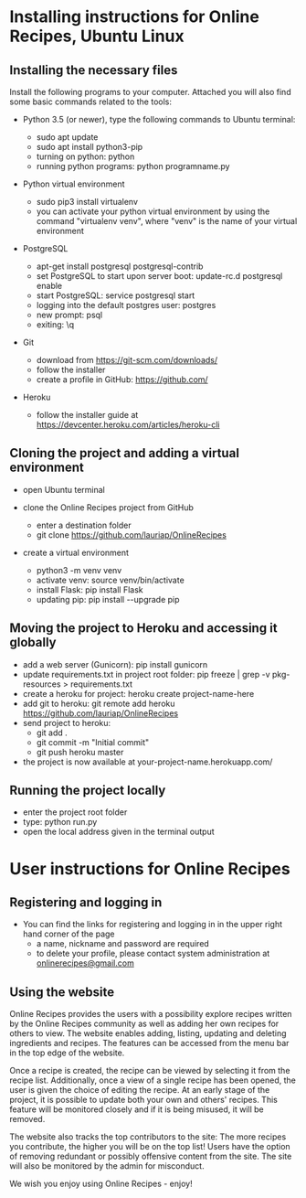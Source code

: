 # Installing instructions for Online Recipes, Ubuntu Linux

## Installing the necessary files

Install the following programs to your computer. Attached you will also find some basic commands related to the tools:

- Python 3.5 (or newer), type the following commands to Ubuntu terminal:
	- sudo apt update
	- sudo apt install python3-pip
	- turning on python: python
	- running python programs: python programname.py

- Python virtual environment
	- sudo pip3 install virtualenv 
	- you can activate your python virtual environment by using the command "virtualenv venv", where "venv" is the name of your virtual environment

- PostgreSQL
	- apt-get install postgresql postgresql-contrib
	- set PostgreSQL to start upon server boot: update-rc.d postgresql enable
	- start PostgreSQL: service postgresql start
	- logging into the default postgres user: postgres
	- new prompt: psql
	- exiting: \q

- Git
	- download from https://git-scm.com/downloads/
	- follow the installer
	- create a profile in GitHub: https://github.com/

- Heroku
	- follow the installer guide at https://devcenter.heroku.com/articles/heroku-cli

## Cloning the project and adding a virtual environment

- open Ubuntu terminal
- clone the Online Recipes project from GitHub
	- enter a destination folder
	- git clone https://github.com/lauriap/OnlineRecipes

- create a virtual environment
	- python3 -m venv venv
	- activate venv: source venv/bin/activate
	- install Flask: pip install Flask
	- updating pip: pip install --upgrade pip

## Moving the project to Heroku and accessing it globally

- add a web server (Gunicorn): pip install gunicorn
- update requirements.txt in project root folder: pip freeze | grep -v pkg-resources > requirements.txt
- create a heroku for project: heroku create project-name-here
- add git to heroku: git remote add heroku https://github.com/lauriap/OnlineRecipes
- send project to heroku:
	- git add .
	- git commit -m "Initial commit"
	- git push heroku master
- the project is now available at your-project-name.herokuapp.com/

## Running the project locally

- enter the project root folder
- type: python run.py
- open the local address given in the terminal output


# User instructions for Online Recipes

## Registering and logging in

- You can find the links for registering and logging in in the upper right hand corner of the page
	- a name, nickname and password are required
	- to delete your profile, please contact system administration at onlinerecipes@gmail.com

## Using the website

Online Recipes provides the users with a possibility explore recipes written by the Online Recipes community as well as adding her own recipes for others to view. The website enables adding, listing, updating and deleting ingredients and recipes. The features can be accessed from the menu bar in the top edge of the website.

Once a recipe is created, the recipe can be viewed by selecting it from the recipe list. Additionally, once a view of a single recipe has been opened, the user is given the choice of editing the recipe. At an early stage of the project, it is possible to update both your own and others' recipes. This feature will be monitored closely and if it is being misused, it will be removed.

The website also tracks the top contributors to the site: The more recipes you contribute, the higher you will be on the top list! Users have the option of removing redundant or possibly offensive content from the site. The site will also be monitored by the admin for misconduct.

We wish you enjoy using Online Recipes - enjoy!
